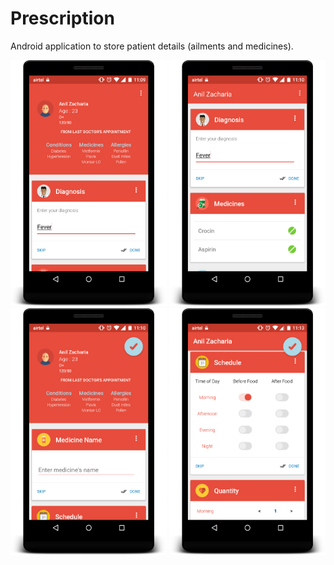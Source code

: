 # Prescription
  Android application to store patient details (ailments and medicines).
  
<img src="1.png" width="250">
<img src="2.png" width="250">  
<img src="3.png" width="250">  
<img src="4.png" width="250">  


<!--![Alt text](2.png "Screenshot Two")-->

<!--![Alt text](3.png "Screenshot Three")-->

<!--![Alt text](4.png "Screenshot Four")-->
